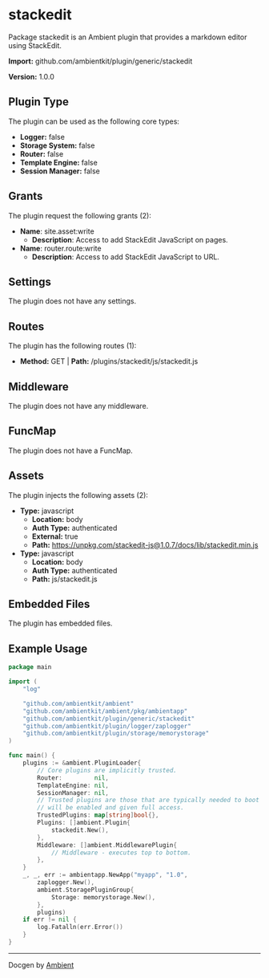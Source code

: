 # stackedit

Package stackedit is an Ambient plugin that provides a markdown editor using StackEdit.

**Import:** github.com/ambientkit/plugin/generic/stackedit

**Version:** 1.0.0

## Plugin Type

The plugin can be used as the following core types:

- **Logger:** false
- **Storage System:** false
- **Router:** false
- **Template Engine:** false
- **Session Manager:** false

## Grants

The plugin request the following grants (2):

- **Name**: site.asset:write
  - **Description**: Access to add StackEdit JavaScript on pages.
- **Name**: router.route:write
  - **Description**: Access to add StackEdit JavaScript to URL.

## Settings

The plugin does not have any settings.

## Routes

The plugin has the following routes (1):
  - **Method:** GET | **Path:** /plugins/stackedit/js/stackedit.js

## Middleware

The plugin does not have any middleware.

## FuncMap

The plugin does not have a FuncMap.

## Assets

The plugin injects the following assets (2):

  - **Type:** javascript
    - **Location:** body
    - **Auth Type:** authenticated
    - **External:** true
    - **Path:** https://unpkg.com/stackedit-js@1.0.7/docs/lib/stackedit.min.js
  - **Type:** javascript
    - **Location:** body
    - **Auth Type:** authenticated
    - **Path:** js/stackedit.js

## Embedded Files

The plugin has embedded files.

## Example Usage

```go
package main

import (
	"log"

	"github.com/ambientkit/ambient"
	"github.com/ambientkit/ambient/pkg/ambientapp"
	"github.com/ambientkit/plugin/generic/stackedit"
	"github.com/ambientkit/plugin/logger/zaplogger"
	"github.com/ambientkit/plugin/storage/memorystorage"
)

func main() {
	plugins := &ambient.PluginLoader{
		// Core plugins are implicitly trusted.
		Router:         nil,
		TemplateEngine: nil,
		SessionManager: nil,
		// Trusted plugins are those that are typically needed to boot so they
		// will be enabled and given full access.
		TrustedPlugins: map[string]bool{},
		Plugins: []ambient.Plugin{
			stackedit.New(),
		},
		Middleware: []ambient.MiddlewarePlugin{
			// Middleware - executes top to bottom.
		},
	}
	_, _, err := ambientapp.NewApp("myapp", "1.0",
		zaplogger.New(),
		ambient.StoragePluginGroup{
			Storage: memorystorage.New(),
		},
		plugins)
	if err != nil {
		log.Fatalln(err.Error())
	}
}
```

---

Docgen by [Ambient](https://ambientkit.github.io)